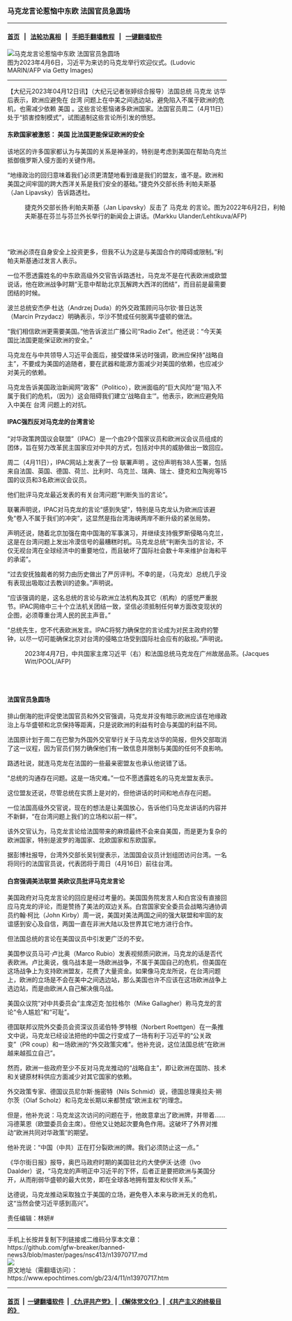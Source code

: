 ### 马克龙言论惹恼中东欧 法国官员急圆场
------------------------

#### [首页](https://github.com/gfw-breaker/banned-news3/blob/master/README.md) &nbsp;&nbsp;|&nbsp;&nbsp; [法轮功真相](https://github.com/begood0513/basic/blob/master/README.md)  &nbsp;&nbsp;|&nbsp;&nbsp; [手把手翻墙教程](https://github.com/gfw-breaker/guides/wiki)  &nbsp;&nbsp;|&nbsp;&nbsp; [一键翻墙软件](https://github.com/gfw-breaker/nogfw/blob/master/README.md)  



<div><img alt="马克龙言论惹恼中东欧 法国官员急圆场" class="attachment-djy_600_400 size-djy_600_400 wp-post-image" src="https://i.epochtimes.com/assets/uploads/2023/04/id13969325-GettyImages-1250815994-600x400.jpg"/>
<div class="caption">
 图为2023年4月6日，习近平为来访的马克龙举行欢迎仪式。(Ludovic MARIN/AFP via Getty Images)
</div></div><hr/>


<div><p>
 【大纪元2023年04月12日讯】（大纪元记者张婷综合报导）法国总统
 <ok href="https://www.epochtimes.com/gb/tag/%E9%A9%AC%E5%85%8B%E9%BE%99.html">
  马克龙
 </ok>
 访华后表示，欧洲应避免在
 <ok href="https://www.epochtimes.com/gb/tag/%E5%8F%B0%E6%B9%BE.html">
  台湾
 </ok>
 问题上在中美之间选边站，避免陷入不属于欧洲的危机，也需减少依赖
 <ok href="https://www.epochtimes.com/gb/tag/%E7%BE%8E%E5%9B%BD.html">
  美国
 </ok>
 。这些言论惹恼诸多欧洲国家。法国官员周二（4月11日）处于“损害控制模式”，试图遏制这些言论所引发的愤怒。
</p>
<h4>
 东欧国家被激怒：
 <ok href="https://www.epochtimes.com/gb/tag/%E7%BE%8E%E5%9B%BD.html">
  美国
 </ok>
 比法国更能保证欧洲的安全
</h4>
<p>
 该地区的许多国家都认为与美国的关系是神圣的，特别是考虑到美国在帮助乌克兰抵御俄罗斯入侵方面的关键作用。
</p>
<p>
 “地缘政治的回归意味着我们必须更清楚地看到谁是我们的盟友，谁不是。欧洲和美国之间牢固的跨大西洋关系是我们安全的基础。”捷克外交部长扬‧利帕夫斯基（Jan Lipavsky）告诉路透社。
</p>
<figure aria-describedby="caption-attachment-13970734" class="wp-caption aligncenter" id="attachment_13970734" style="width: 600px">
 <ok href="https://i.epochtimes.com/assets/uploads/2023/04/id13970734-000_32BQ9RZ.jpg" target="_blank">
  <img alt="" class="size-large wp-image-13970734" src="https://i.epochtimes.com/assets/uploads/2023/04/id13970734-000_32BQ9RZ-600x400.jpg"/>
 </ok>
 <br/><figcaption class="wp-caption-text" id="caption-attachment-13970734">
  捷克外交部长扬‧利帕夫斯基（Jan Lipavsky）反击了
  <ok href="https://www.epochtimes.com/gb/tag/%E9%A9%AC%E5%85%8B%E9%BE%99.html">
   马克龙
  </ok>
  的言论。图为2022年6月2日，利帕夫斯基在芬兰与芬兰外长举行的新闻会上讲话。(Markku Ulander/Lehtikuva/AFP)
 </figcaption><br/>
</figure><br/>
<p>
 “欧洲必须在自身安全上投资更多，但我不认为这是与美国合作的障碍或限制。”利帕夫斯基通过发言人表示。
</p>
<p>
 一位不愿透露姓名的中东欧高级外交官告诉路透社，马克龙不是在代表欧洲或欧盟说话，他在欧洲战争时期“无意中帮助北京瓦解跨大西洋的团结”，而目前是最需要团结的时候。
</p>
<p>
 波兰总统安杰伊‧杜达（Andrzej Duda）的外交政策顾问马尔钦‧普日达茨（Marcin Przydacz）明确表示，华沙不赞成任何脱离华盛顿的做法。
</p>
<p>
 “我们相信欧洲更需要美国。”他告诉波兰广播公司“Radio Zet”。他还说：“今天美国比法国更能保证欧洲的安全。”
</p>
<p>
 马克龙在与中共领导人习近平会面后，接受媒体采访时强调，欧洲应保持“战略自主”，不要成为美国的追随者，要在武器和能源方面减少对美国的依赖，也应减少对美元的依赖。
</p>
<p>
 马克龙告诉美国政治新闻网“政客”（Politico），欧洲面临的“巨大风险”是“陷入不属于我们的危机，（因为）这会阻碍我们建立‘战略自主’”。他表示，欧洲应避免陷入中美在
 <ok href="https://www.epochtimes.com/gb/tag/%E5%8F%B0%E6%B9%BE.html">
  台湾
 </ok>
 问题上的对抗。
</p>
<h4>
 IPAC强烈反对马克龙的台湾言论
</h4>
<p>
 “对华政策跨国议会联盟”（IPAC）是一个由29个国家议员和欧洲议会议员组成的团体，旨在努力改革民主国家应对中共的方式，包括对中共的威胁做出一致回应。
</p>
<p>
 周二（4月11日），IPAC网站上发表了一份
 <ok href="https://ipac.global/ipac-statement-on-the-remarks-of-president-macron-regarding-taiwan/">
  联署声明
 </ok>
 。这份声明有38人签署，包括来自法国、英国、德国、荷兰、比利时、乌克兰、瑞典、瑞士、捷克和立陶宛等15国的议员和3名欧洲议会议员。
</p>
<p>
 他们批评马克龙最近发表的有关台湾问题“判断失当的言论”。
</p>
<p>
 联署声明说，IPAC对马克龙的言论“感到失望”，特别是马克龙认为欧洲应该避免“卷入不属于我们的冲突”，这显然是指台湾海峡两岸不断升级的紧张局势。
</p>
<p>
 声明还说，随着北京加强在南中国海的军事演习，并继续支持俄罗斯侵略乌克兰，这是在台湾问题上发出冷漠信号的最糟糕时机。马克龙总统“判断失当的言论，不仅无视台湾在全球经济中的重要地位，而且破坏了国际社会数十年来维护台海和平的承诺”。
</p>
<p>
 “过去安抚独裁者的努力由历史做出了严厉评判。不幸的是，（马克龙）总统几乎没有表现出吸取过去教训的迹象。”声明说。
</p>
<p>
 “应该强调的是，这名总统的言论与欧洲立法机构及其它（机构）的感觉严重脱节。IPAC网络中三十个立法机关团结一致，坚信必须抵制任何单方面改变现状的企图，必须尊重台湾人民的民主声音。”
</p>
<p>
 “总统先生，您不代表欧洲发言。IPAC将努力确保您的言论成为对民主政府的警钟，以尽一切可能确保北京对台湾的侵略立场受到国际社会应有的敌视。”声明说。
</p>
<figure aria-describedby="caption-attachment-13967730" class="wp-caption aligncenter" id="attachment_13967730" style="width: 600px">
 <ok href="https://i.epochtimes.com/assets/uploads/2023/04/id13967730-000_33CU2JR.jpg" target="_blank">
  <img alt="" class="size-large wp-image-13967730" src="https://i.epochtimes.com/assets/uploads/2023/04/id13967730-000_33CU2JR-600x400.jpg"/>
 </ok>
 <br/><figcaption class="wp-caption-text" id="caption-attachment-13967730">
  2023年4月7日，中共国家主席习近平（右）和法国总统马克龙在广州故居品茶。(Jacques Witt/POOL/AFP)
 </figcaption><br/>
</figure><br/>
<h4>
 法国官员急圆场
</h4>
<p>
 排山倒海的批评促使法国官员和外交官强调，马克龙并没有暗示欧洲应该在地缘政治上与华盛顿和北京保持等距离，只是说欧洲的利益有时会与美国的利益不同。
</p>
<p>
 法国原计划于周二在巴黎为外国外交官举行关于马克龙访华的简报，但外交部取消了这一议程，因为官员们努力确保他们有一致信息并限制与美国的任何不良影响。
</p>
<p>
 路透社说，就连马克龙在法国的一些最亲密盟友也承认他说错了话。
</p>
<p>
 “总统的沟通存在问题。这是一场灾难。”一位不愿透露姓名的马克龙盟友表示。
</p>
<p>
 这位盟友还说，尽管总统在实质上是对的，但他讲话的时间和地点存在问题。
</p>
<p>
 一位法国高级外交官说，现在的想法是让美国放心，告诉他们马克龙讲话的内容并不新鲜，“在台湾问题上我们的立场和以前一样”。
</p>
<p>
 该外交官认为，马克龙言论给法国带来的麻烦最终不会来自美国，而是更为复杂的欧洲国家，特别是波罗的海国家、北欧国家和东欧国家。
</p>
<p>
 据彭博社报导，台湾外交部长吴钊燮表示，法国国会议员计划组团访问台湾。一名将同行的法国官员说，代表团将于周日（4月16日）前往台湾。
</p>
<h4>
 白宫强调美法联盟 美欧议员批评马克龙言论
</h4>
<p>
 美国政府对马克龙言论的回应是经过考量的。美国国务院发言人和白宫没有直接回应马克龙的评论，而是赞扬了美法的双边关系。白宫国家安全委员会战略沟通协调员约翰‧柯比（John Kirby）周一说，美国对美法两国之间的强大联盟和牢固的友谊感到安心及自信，两国一直在非洲大陆以及世界其它地方进行合作。
</p>
<p>
 但法国总统的言论在美国议员中引发更广泛的不安。
</p>
<p>
 美国参议员马可‧卢比奥（Marco Rubio）发表视频质问欧洲，马克龙的话是否代表欧洲。卢比奥说，俄乌战本是一场欧洲战争，不属于美国自己的危机，但美国在这场战争上为支持欧洲盟友，花费了大量资金。如果像马克龙所说，在台湾问题上，欧洲的立场是不会在美中之间选边站，那么美国也许不应该在这场欧洲战争上选边站，而是由欧洲人自己解决俄乌战。
</p>
<p>
 美国众议院“对中共委员会”主席迈克‧加拉格尔（Mike Gallagher）称马克龙的言论“令人尴尬”和“可耻”。
</p>
<p>
 德国联邦议院外交委员会资深议员诺伯特‧罗特根（Norbert Roettgen）在一条推文中说，马克龙已经设法把他的中国之行变成了一场有利于习近平的“公关政变”（PR coup）和一场欧洲的“外交政策灾难”。他补充说，这位法国总统“在欧洲越来越孤立自己”。
</p>
<p>
 然而，欧洲一些政府至少不反对马克龙推动的“战略自主”，即让欧洲在国防、技术和关键原材料供应方面减少对其它国家的依赖。
</p>
<p>
 外交政策专家、德国议员尼尔斯‧施密特（Nils Schmid）说，德国总理奥拉夫‧朔尔茨（Olaf Scholz）和马克龙长期以来都赞成“欧洲主权”的理念。
</p>
<p>
 但是，他补充说：马克龙这次访问的问题在于，他故意拿出了欧洲牌，并带着……冯德莱恩（欧盟委员会主席）。但他又让她起次要角色作用。这破坏了外界对推动“欧洲共同对华政策”的期望。
</p>
<p>
 他补充说：“中国（中共）正在打分裂欧洲的牌。我们必须防止这一点。”
</p>
<p>
 《华尔街日报》报导，奥巴马政府时期的美国驻北约大使伊沃‧达德（Ivo Daalder）说，“马克龙的声明正中习近平的下怀，后者正是要把欧洲与美国分开，从而削弱华盛顿的最大优势，即在全球各地拥有盟友和伙伴关系。”
</p>
<p>
 达德说，马克龙推动采取独立于美国的立场，避免卷入本来与欧洲无关的危机，这“当然会使习近平感到高兴”。
</p>
<p>
 责任编辑：林妍#
</p>
</div>
<hr/>
手机上长按并复制下列链接或二维码分享本文章：<br/>
https://github.com/gfw-breaker/banned-news3/blob/master/pages/nsc413/n13970717.md <br/>
<a href='https://github.com/gfw-breaker/banned-news3/blob/master/pages/nsc413/n13970717.md'><img src='https://github.com/gfw-breaker/banned-news3/blob/master/pages/nsc413/n13970717.md.png'/></a> <br/>
原文地址（需翻墙访问）：https://www.epochtimes.com/gb/23/4/11/n13970717.htm


------------------------
#### [首页](https://github.com/gfw-breaker/banned-news3/blob/master/README.md) &nbsp;|&nbsp; [一键翻墙软件](https://github.com/gfw-breaker/nogfw/blob/master/README.md) &nbsp;| [《九评共产党》](https://github.com/gfw-breaker/9ping.md/blob/master/README.md#九评之一评共产党是什么) | [《解体党文化》](https://github.com/gfw-breaker/jtdwh.md/blob/master/README.md) | [《共产主义的终极目的》](https://github.com/gfw-breaker/gczydzjmd.md/blob/master/README.md)


<img src='http://gfw-breaker.win/banned-news3/pages/nsc413/n13970717.md' width='0px' height='0px'/>